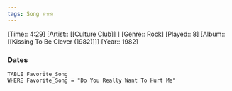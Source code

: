 ```yaml
---
tags: Song ⭐⭐⭐ 
---
```

[Time:: 4:29]
[Artist:: [[Culture Club]] ]
[Genre:: Rock]
[Played:: 8]
[Album:: [[Kissing To Be Clever (1982)]]]
[Year:: 1982]
### Dates
````dataview
TABLE Favorite_Song
WHERE Favorite_Song = "Do You Really Want To Hurt Me"
````
